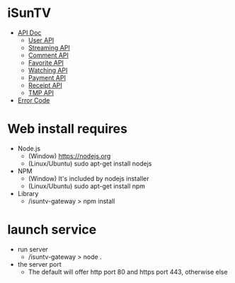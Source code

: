# iSunTV #

* [API Doc](https://bitbucket.org/tidenet/isuntv-gateway/wiki/browse/API_Doc)
    * [User API](https://bitbucket.org/tidenet/isuntv-gateway/wiki/API_Doc/User_API(no.0XX))
    * [Streaming API](https://bitbucket.org/tidenet/isuntv-gateway/wiki/API_Doc/Stream_API(no.1XX))
    * [Comment API](https://bitbucket.org/tidenet/isuntv-gateway/wiki/API_Doc/Comment_API(no.2XX))
    * [Favorite API](https://bitbucket.org/tidenet/isuntv-gateway/wiki/API_Doc/Favorite_API(no.3XX))
    * [Watching API](https://bitbucket.org/tidenet/isuntv-gateway/wiki/API_Doc/Watching_API(No.4xx))
    * [Payment API](https://bitbucket.org/tidenet/isuntv-gateway/wiki/API_Doc/Payment_API(no.5XX))
    * [Receipt API](https://bitbucket.org/tidenet/isuntv-gateway/wiki/API_Doc/Receipt_API(no.6XX))
    * [TMP API](https://bitbucket.org/tidenet/isuntv-gateway/wiki/API_Doc/TMP_API(no.1XXX))
* [Error Code](https://bitbucket.org/tidenet/isuntv-gateway/wiki/Error)

Web install requires
================

* Node.js
	* (Window) https://nodejs.org
	* (Linux/Ubuntu) sudo apt-get install nodejs
*  NPM
	* (Window) It's included by nodejs installer 
	*  (Linux/Ubuntu) sudo apt-get install npm
* Library
	* /isuntv-gateway > npm install

launch service
===========

* run server
	* /isuntv-gateway > node .
* the server port
	* The default will offer http port 80 and https port 443, otherwise else